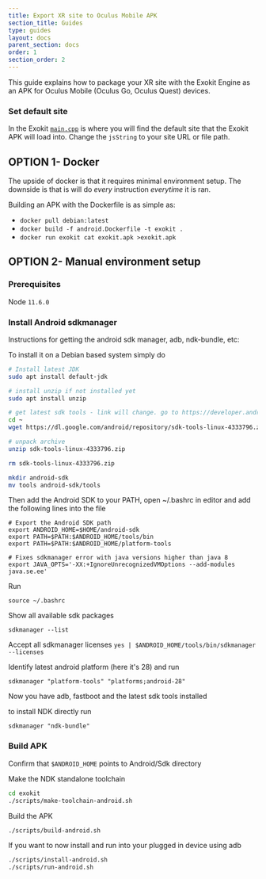 ```yaml
---
title: Export XR site to Oculus Mobile APK
section_title: Guides
type: guides
layout: docs
parent_section: docs
order: 1
section_order: 2
---
```


This guide explains how to package your XR site with the Exokit Engine as an APK for Oculus Mobile (Oculus Go, Oculus Quest) devices.

### Set default site
In the Exokit [`main.cpp`](https://github.com/exokitxr/exokit/blob/f10dadf0013de0a35a5e72046140a0345987ab80/main.cpp#L416) is where you will find the default site that the Exokit APK will load into. Change the `jsString` to your site URL or file path.

## OPTION 1- Docker
The upside of docker is that it requires minimal environment setup. The downside is that is will do _every_ instruction _everytime_ it is ran.

Building an APK with the Dockerfile is as simple as:

- `docker pull debian:latest`
- `docker build -f android.Dockerfile -t exokit .`
- `docker run exokit cat exokit.apk >exokit.apk`


## OPTION 2- Manual environment setup

### Prerequisites
Node `11.6.0`

### Install Android sdkmanager

Instructions for getting the android sdk manager, adb, ndk-bundle, etc:


To install it on a Debian based system simply do
```sh
# Install latest JDK
sudo apt install default-jdk

# install unzip if not installed yet
sudo apt install unzip

# get latest sdk tools - link will change. go to https://developer.android.com/studio/#downloads to get the latest one
cd ~
wget https://dl.google.com/android/repository/sdk-tools-linux-4333796.zip

# unpack archive
unzip sdk-tools-linux-4333796.zip

rm sdk-tools-linux-4333796.zip

mkdir android-sdk
mv tools android-sdk/tools
```

Then add the Android SDK to your PATH, open ~/.bashrc in editor and add the following lines into the file
```
# Export the Android SDK path
export ANDROID_HOME=$HOME/android-sdk
export PATH=$PATH:$ANDROID_HOME/tools/bin
export PATH=$PATH:$ANDROID_HOME/platform-tools

# Fixes sdkmanager error with java versions higher than java 8
export JAVA_OPTS='-XX:+IgnoreUnrecognizedVMOptions --add-modules java.se.ee'
```
Run

`source ~/.bashrc`

Show all available sdk packages

`sdkmanager --list`

Accept all sdkmanager licenses
`yes | $ANDROID_HOME/tools/bin/sdkmanager --licenses`

Identify latest android platform (here it's 28) and run

`sdkmanager "platform-tools" "platforms;android-28"`

Now you have adb, fastboot and the latest sdk tools installed

to install NDK directly run

`sdkmanager "ndk-bundle"`

### Build APK

Confirm that `$ANDROID_HOME` points to Android/Sdk directory

Make the NDK standalone toolchain
```sh
cd exokit
./scripts/make-toolchain-android.sh
```

Build the APK
```sh
./scripts/build-android.sh
```

If you want to now install and run into your plugged in device using adb
```sh
./scripts/install-android.sh
./scripts/run-android.sh
```
